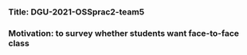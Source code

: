 ### Title: DGU-2021-OSSprac2-team5
### Motivation: to survey whether students want face-to-face class

